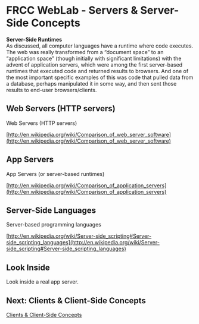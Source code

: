 # FRCC WebLab - Servers & Server-Side Concepts

**Server-Side Runtimes**  
As discussed, all computer languages have a runtime where code executes. The web was really transformed from a “document space” to an “application space” (though initially with significant limitations) with the advent of application servers, which were among the first server-based runtimes that executed code and returned results to browsers. And one of the most important specific examples of this was code that pulled data from a database, perhaps manipulated it in some way, and then sent those results to end-user browsers/clients.  

## Web Servers (HTTP servers)

Web Servers (HTTP servers)

[http://en.wikipedia.org/wiki/Comparison_of_web_server_software](http://en.wikipedia.org/wiki/Comparison_of_web_server_software)

## App Servers

App Servers (or server-based runtimes)

[http://en.wikipedia.org/wiki/Comparison_of_application_servers](http://en.wikipedia.org/wiki/Comparison_of_application_servers) 

## Server-Side Languages

Server-based programming languages

[http://en.wikipedia.org/wiki/Server-side_scripting#Server-side_scripting_languages](http://en.wikipedia.org/wiki/Server-side_scripting#Server-side_scripting_languages)

## Look Inside

Look inside a real app server. 

## Next: Clients & Client-Side Concepts

[Clients & Client-Side Concepts](?md=/course-content/module1/clients_and_client-side_concepts.md)